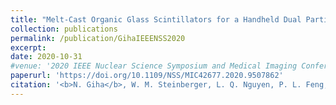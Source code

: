 ```yaml
---
title: "Melt-Cast Organic Glass Scintillators for a Handheld Dual Particle Imager"
collection: publications
permalink: /publication/GihaIEEENSS2020
excerpt:
date: 2020-10-31
#venue: '2020 IEEE Nuclear Science Symposium and Medical Imaging Conference (NSS/MIC) Conference Record'
paperurl: 'https://doi.org/10.1109/NSS/MIC42677.2020.9507862'
citation: '<b>N. Giha</b>, W. M. Steinberger, L. Q. Nguyen, P. L. Feng, S. D. Clarke, S. A. Pozzi, &quot;Readout Melt-Cast Organic Glass Scintillators for a Handheld Dual Particle Imager,&quot; <i>2017 IEEE Nuclear Science Symposium and Medical Imaging Conference (NSS/MIC) Conference Record</i>, 2020.'
---
```

